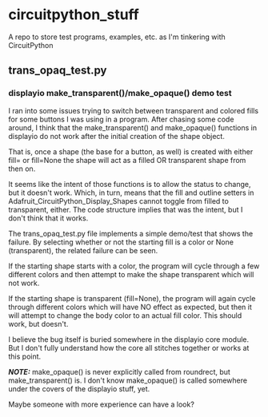 # circuitpython_stuff
A repo to store test programs, examples, etc. as I'm tinkering with CircuitPython

## trans_opaq_test.py
### displayio make_transparent()/make_opaque() demo test 
I ran into some issues trying to switch between transparent and colored fills for
some buttons I was using in a program.  After chasing some code around, I think that
the make_transparent() and make_opaque() functions in displayio do not work after the initial 
creation of the shape object.

That is, once a shape (the base for a button, as well) is created with either fill=<some color>
or fill=None the shape will act as a filled OR transparent shape from then on. 

It seems like the intent of those functions is to allow the status to change, but it doesn't work. 
Which, in turn, means that the fill and outline setters in Adafruit_CircuitPython_Display_Shapes 
cannot toggle from filled to transparent, either.  The code structure implies that was the intent,
but I don't think that it works.

The trans_opaq_test.py file implements a simple demo/test that shows the failure.  By selecting
whether or not the starting fill is a color or None (transparent), the related failure can be seen.

If the starting shape starts with a color, the program will cycle through a few different colors 
and then attempt to make the shape transparent which will not work.

If the starting shape is transparent (fill=None), the program will again cycle through different colors
which will have NO effect as expected, but then it will attempt to change the body color to an actual
fill color.  This should work, but doesn't.

I believe the bug itself is buried somewhere in the displayio core module.  But I don't fully understand 
how the core all stitches together or works at this point.  

***NOTE:***  make_opaque() is never explicitly called from roundrect, but make_transparent() is. I don't know make_opaque()
is called somewhere under the covers of the displayio stuff, yet.

Maybe someone with more experience can have a look?
